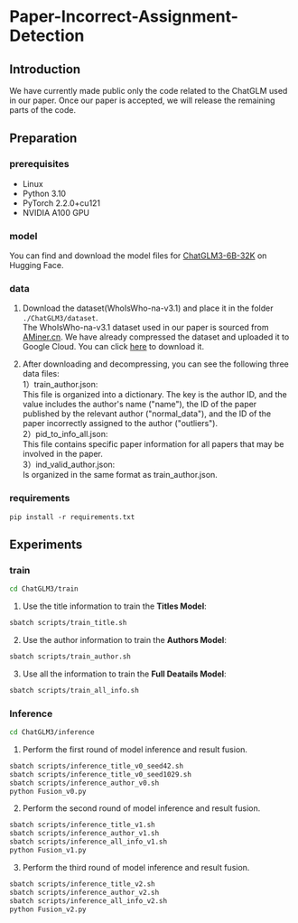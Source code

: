 # Paper-Incorrect-Assignment-Detection

## Introduction
We have currently made public only the code related to the ChatGLM used in our paper. Once our paper is accepted, we will release the remaining parts of the code.

## Preparation
### prerequisites
- Linux
- Python 3.10
- PyTorch 2.2.0+cu121
- NVIDIA A100 GPU

### model
You can find and download the model files for [ChatGLM3-6B-32K](https://huggingface.co/THUDM/chatglm3-6b-32k) on Hugging Face.  

### data
1. Download the dataset(WhoIsWho-na-v3.1) and place it in the folder `./ChatGLM3/dataset`.  
The WhoIsWho-na-v3.1 dataset used in our paper is sourced from [AMiner.cn](https://www.aminer.cn/open/article?id=5de9efd2530c707ed8b87d99). We have already compressed the dataset and uploaded it to Google Cloud. You can click [here](https://drive.google.com/drive/folders/1p731oybOZ6J7Iji43htE790q_yzf_MSA?usp=sharing) to download it.  

2. After downloading and decompressing, you can see the following three data files:  
1）train_author.json:  
This file is organized into a dictionary. The key is the author ID, and the value includes the author's name ("name"), the ID of the paper published by the relevant author ("normal_data"), and the ID of the paper incorrectly assigned to the author ("outliers").      
2）pid_to_info_all.json:  
This file contains specific paper information for all papers that may be involved in the paper.  
3）ind_valid_author.json:   
Is organized in the same format as train_author.json.

### requirements
```
pip install -r requirements.txt
```

## Experiments
### train
```bash
cd ChatGLM3/train
```

1. Use the title information to train the **Titles Model**:
```bash
sbatch scripts/train_title.sh
```

2. Use the author information to train the **Authors Model**:
```bash
sbatch scripts/train_author.sh
```

3. Use all the information to train the **Full Deatails Model**:
```bash
sbatch scripts/train_all_info.sh
```

### Inference
```bash
cd ChatGLM3/inference
```

1. Perform the first round of model inference and result fusion.  
```bash
sbatch scripts/inference_title_v0_seed42.sh
sbatch scripts/inference_title_v0_seed1029.sh
sbatch scripts/inference_author_v0.sh
python Fusion_v0.py
```

2. Perform the second round of model inference and result fusion.   
```bash
sbatch scripts/inference_title_v1.sh
sbatch scripts/inference_author_v1.sh
sbatch scripts/inference_all_info_v1.sh
python Fusion_v1.py
```

3. Perform the third round of model inference and result fusion. 
```bash
sbatch scripts/inference_title_v2.sh
sbatch scripts/inference_author_v2.sh
sbatch scripts/inference_all_info_v2.sh
python Fusion_v2.py
```
